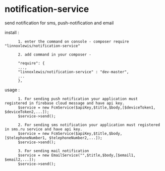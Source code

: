 # notification-service
send notification for sms, push-notification and email

install :

          1. enter the command on console - composer require "linnoxlewis/notification-service"
          
          2. add command in your composer - 
          
          "require": {
          ...,
          "linnoxlewis/notification-service" : "dev-master",
          ...
          },
          
usage : 

          1. For sending push notification your application must registered in firebase cloud message and have api key.
          $service = new FcmService($apiKey,$title,$body,[$deviceToken1, $deviceToken2,...]);
          $service->send();
        
          2. For sending sms notification your application must registered in sms.ru service and have api key.
          $service = new FcmService($apiKey,$title,$body,[$telephoneNumber1, $telephoneNumber2,...]);
          $service->send();
        
          3. For sending mail notification 
          $service = new EmailService("",$title,$body,[$email1, $email2,...]);
          $service->send();
        
  
